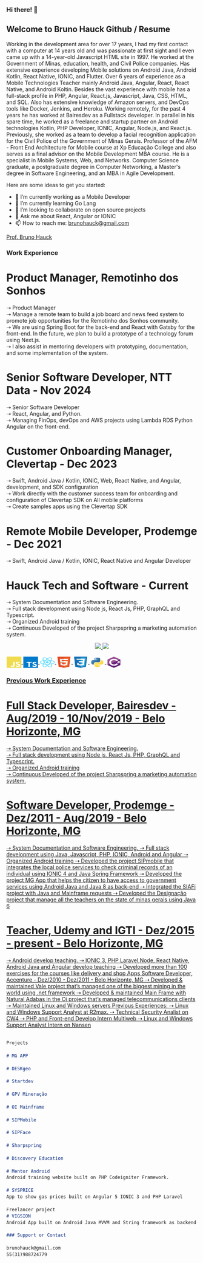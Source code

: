 ### Hi there!   👋

## Welcome to Bruno Hauck Github / Resume

Working in the development area for over 17 years, I had my first contact with a computer at 14 years old and was passionate at first sight and I even came up with a 14-year-old Javascript HTML site in 1997. He worked at the Government of Minas, education, health, and Civil Police companies. Has extensive experience developing Mobile solutions on Android Java, Android Kotlin, React Native, IONIC, and Flutter. Over 6 years of experience as a Mobile Technologies Teacher mainly Android Java, Angular, React, React Native, and Android Koltin. Besides the vast experience with mobile has a full-stack profile in PHP, Angular, React.js, Javascript, Java, CSS, HTML, and SQL. Also has extensive knowledge of Amazon servers, and DevOps tools like Docker, Jenkins, and Heroku. Working remotely, for the past 4 years he has worked at Bairesdev as a Fullstack developer. In parallel in his spare time, he worked as a freelance and startup partner on Android technologies Kotlin, PHP Developer, IONIC, Angular, Node.js, and React.js. Previously, she worked as a team to develop a facial recognition application for the Civil Police of the Government of Minas Gerais. Professor of the AFM - Front End Architecture for Mobile course at Xp Educação College and also serves as a final advisor on the Mobile Development MBA course. He is a specialist in Mobile Systems, Web, and Networks. Computer Science graduate, a postgraduate degree in Computer Networking, a Master's degree in Software Engineering, and an MBA in Agile Development.



Here are some ideas to get you started:

- 🔭 I’m currently working as a Mobile Developer
- 🌱 I’m currently learning Go Lang
- 👯 I’m looking to collaborate on open source projects
- 💬 Ask me about React, Angular or IONIC
- 📫 How to reach me: brunohauck@gmail.com

<div class="badge-base LI-profile-badge" data-locale="en_US" data-size="medium" data-theme="light" data-type="VERTICAL" data-vanity="bruno-h-ferreira" data-version="v1"><a class="badge-base__link LI-simple-link" href="https://br.linkedin.com/in/bruno-h-ferreira?trk=profile-badge">Prof. Bruno Hauck</a></div>
              

### Work Experience

# Product Manager, Remotinho dos Sonhos 
⇢ Product Manager<br />
⇢ Manage a remote team to build a job board and news feed system to promote job opportunities for the Remotinho dos Sonhos community.<br />
⇢ We are using Spring Boot for the back-end and React with Gatsby for the front-end. In the future, we plan to build a prototype of a technology forum using Next.js.<br />
⇢ I also assist in mentoring developers with prototyping, documentation, and some implementation of the system.<br />

# Senior Software Developer, NTT Data  - Nov 2024
⇢ Senior Software Developer <br />
⇢ React, Angular, and Python.<br />
⇢ Managing FinOps, devOps and AWS projects using Lambda RDS Python Angular on the front-end.<br />

# Customer Onboarding Manager, Clevertap - Dec 2023 
⇢ Swift, Android Java / Kotlin, IONIC, Web, React Native, and Angular, development, and SDK configuration<br />
⇢ Work directly with the customer success team for onboarding and configuration of Clevertap SDK on All mobile platforms<br />
⇢ Create samples apps using the Clevertap SDK<br />


# Remote Mobile Developer, Prodemge - Dec 2021
⇢ Swift, Android Java / Kotlin, IONIC, React Native and Angular Developer<br />
  
# Hauck Tech and Software - Current
⇢ System Documentation and Software Engineering.<br />
⇢ Full stack development using Node js, React Js, PHP, GraphQL and Typescript.<br />
⇢ Organized Android training<br />
⇢ Continuous Developed of the project Sharpspring a marketing automation system.<br />



<div align="center">
  <a href="https://github.com/brunohauck">
  <img height="180em" src="https://github-readme-stats.vercel.app/api?username=brunohauck&show_icons=true&theme=dracula&include_all_commits=true&count_private=true"/>
  <img height="180em" src="https://github-readme-stats.vercel.app/api/top-langs/?username=brunohauck&layout=compact&langs_count=7&theme=dracula"/>
</div>
<div style="display: inline_block"><br>
  <img align="center" alt="Rafa-Js" height="30" width="40" src="https://raw.githubusercontent.com/devicons/devicon/master/icons/javascript/javascript-plain.svg">
  <img align="center" alt="Rafa-Ts" height="30" width="40" src="https://raw.githubusercontent.com/devicons/devicon/master/icons/typescript/typescript-plain.svg">
  <img align="center" alt="Rafa-React" height="30" width="40" src="https://raw.githubusercontent.com/devicons/devicon/master/icons/react/react-original.svg">
  <img align="center" alt="Rafa-HTML" height="30" width="40" src="https://raw.githubusercontent.com/devicons/devicon/master/icons/html5/html5-original.svg">
  <img align="center" alt="Rafa-CSS" height="30" width="40" src="https://raw.githubusercontent.com/devicons/devicon/master/icons/css3/css3-original.svg">
  <img align="center" alt="Rafa-Python" height="30" width="40" src="https://raw.githubusercontent.com/devicons/devicon/master/icons/python/python-original.svg">
  <img align="center" alt="Rafa-Csharp" height="30" width="40" src="https://raw.githubusercontent.com/devicons/devicon/master/icons/csharp/csharp-original.svg">
  <!--<img align="right" alt="Rafa-pic" height="150" style="border-radius:50px;" src="https://media.discordapp.net/attachments/639956127056134178/890373478988013628/Publicacoes_Instagram_1_1.png?width=676&height=676">-->
</div>
    
### Previous Work Experience
  
# Full Stack Developer, Bairesdev - Aug/2019 - 10/Nov/2019 - Belo Horizonte, MG
⇢ System Documentation and Software Engineering.<br />
⇢ Full stack development using Node js, React Js, PHP, GraphQL and Typescript.<br />
⇢ Organized Android training<br />
⇢ Continuous Developed of the project Sharpspring a marketing automation system.<br />

# Software Developer, Prodemge - Dez/2011 - Aug/2019 - Belo Horizonte, MG
⇢ System Documentation and Software Engineering.
⇢ Full stack development using Java, Javascript, PHP, IONIC, Android and Angular
⇢ Organized Android training
⇢ Developed the project SIPmobile that integrates the local police services to check
criminal records of an individual using IONIC 4 and Java Spring Framework
⇢ Developed the project MG App that helps the citizen to have access to
government services using Android Java and Java 8 as back-end
⇢ Integrated the SIAFi project with Java and Mainframe requests
⇢ Developed the Designação project that manage all the teachers on the state of
minas gerais using Java 6

# Teacher, Udemy and IGTI - Dez/2015 - present - Belo Horizonte, MG
⇢ Android develop teaching.
⇢ IONIC 3, PHP Laravel,Node, React Native, Android Java and Angular develop
teaching
⇢ Developed more than 100 exercises for the courses like delivery and shop Apps
Software Developer, Accenture - Dez/2010 - Dez/2011 - Belo Horizonte, MG
⇢ Developed & maintained Vale project that’s managed one of the biggest mining in
the world using .net framework
⇢ Developed & maintained Main Frame with Natural Adabas in the Oi project that’s
managed telecommunications clients
⇢ Maintained Linux and Windows servers
Previous Experiences:
⇢ Linux and Windows Support Analyst at R2max. 
⇢ Technical Security Analist on CW4
⇢ PHP and Front-end Develop Intern Multiweb
⇢ Linux and Windows Support Analyst Intern on Nansen

```markdown

Projects 

# MG APP

# DESKgeo

# Startdev
  
# GPV Mineração
  
# OI Mainframe

# SIPMobile

# SIPFace

# Sharpspring

# Discovery Education

# Mentor Android
Android training website built on PHP Codeigniter Framework.

# SYSPRICE 
App to show gas prices built on Angular 5 IONIC 3 and PHP Laravel 

Freelancer project
# VIGSION 
Android App built on Android Java MVVM and String framework as backend

### Support or Contact

brunohauck@gmail.com
55(31)988724779  



